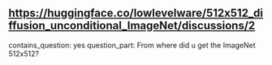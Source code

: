 ## https://huggingface.co/lowlevelware/512x512_diffusion_unconditional_ImageNet/discussions/2

contains_question: yes
question_part: From where did u get the ImageNet 512x512?